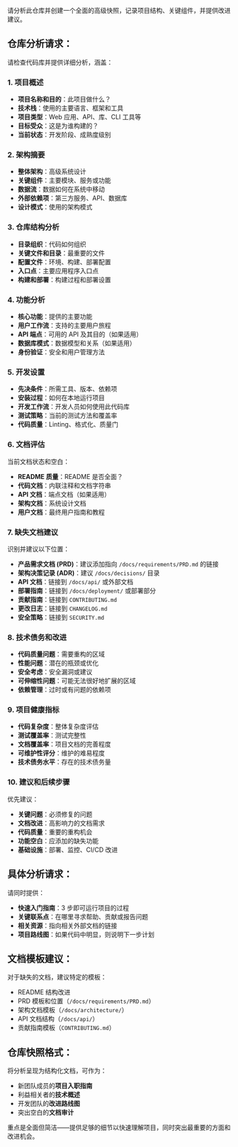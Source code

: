 请分析此仓库并创建一个全面的高级快照，记录项目结构、关键组件，并提供改进建议。

## 仓库分析请求：

请检查代码库并提供详细分析，涵盖：

### 1. 项目概述
- **项目名称和目的**：此项目做什么？
- **技术栈**：使用的主要语言、框架和工具
- **项目类型**：Web 应用、API、库、CLI 工具等
- **目标受众**：这是为谁构建的？
- **当前状态**：开发阶段、成熟度级别

### 2. 架构摘要
- **整体架构**：高级系统设计
- **关键组件**：主要模块、服务或功能
- **数据流**：数据如何在系统中移动
- **外部依赖项**：第三方服务、API、数据库
- **设计模式**：使用的架构模式

### 3. 仓库结构分析
- **目录组织**：代码如何组织
- **关键文件和目录**：最重要的文件
- **配置文件**：环境、构建、部署配置
- **入口点**：主要应用程序入口点
- **构建和部署**：构建过程和部署设置

### 4. 功能分析
- **核心功能**：提供的主要功能
- **用户工作流**：支持的主要用户旅程
- **API 端点**：可用的 API 及其目的（如果适用）
- **数据库模式**：数据模型和关系（如果适用）
- **身份验证**：安全和用户管理方法

### 5. 开发设置
- **先决条件**：所需工具、版本、依赖项
- **安装过程**：如何在本地运行项目
- **开发工作流**：开发人员如何使用此代码库
- **测试策略**：当前的测试方法和覆盖率
- **代码质量**：Linting、格式化、质量门

### 6. 文档评估
当前文档状态和空白：
- **README 质量**：README 是否全面？
- **代码文档**：内联注释和文档字符串
- **API 文档**：端点文档（如果适用）
- **架构文档**：系统设计文档
- **用户文档**：最终用户指南和教程

### 7. 缺失文档建议
识别并建议以下位置：
- **产品需求文档 (PRD)**：建议添加指向 `/docs/requirements/PRD.md` 的链接
- **架构决策记录 (ADR)**：建议 `/docs/decisions/` 目录
- **API 文档**：链接到 `/docs/api/` 或外部文档
- **部署指南**：链接到 `/docs/deployment/` 或部署部分
- **贡献指南**：链接到 `CONTRIBUTING.md`
- **更改日志**：链接到 `CHANGELOG.md`
- **安全策略**：链接到 `SECURITY.md`

### 8. 技术债务和改进
- **代码质量问题**：需要重构的区域
- **性能问题**：潜在的瓶颈或优化
- **安全考虑**：安全漏洞或建议
- **可伸缩性问题**：可能无法很好地扩展的区域
- **依赖管理**：过时或有问题的依赖项

### 9. 项目健康指标
- **代码复杂度**：整体复杂度评估
- **测试覆盖率**：测试完整性
- **文档覆盖率**：项目文档的完善程度
- **可维护性评分**：维护的难易程度
- **技术债务水平**：存在的技术债务量

### 10. 建议和后续步骤
优先建议：
- **关键问题**：必须修复的问题
- **文档改进**：高影响力的文档需求
- **代码质量**：重要的重构机会
- **功能空白**：应添加的缺失功能
- **基础设施**：部署、监控、CI/CD 改进

## 具体分析请求：

请同时提供：
- **快速入门指南**：3 步即可运行项目的过程
- **关键联系点**：在哪里寻求帮助、贡献或报告问题
- **相关资源**：指向相关外部文档的链接
- **项目路线图**：如果代码中明显，则说明下一步计划

## 文档模板建议：

对于缺失的文档，建议特定的模板：
- README 结构改进
- PRD 模板和位置（`/docs/requirements/PRD.md`）
- 架构文档模板（`/docs/architecture/`）
- API 文档结构（`/docs/api/`）
- 贡献指南模板（`CONTRIBUTING.md`）

## 仓库快照格式：

将分析呈现为结构化文档，可作为：
- 新团队成员的**项目入职指南**
- 利益相关者的**技术概述**
- 开发团队的**改进路线图**
- 突出空白的**文档审计**

重点是全面但简洁——提供足够的细节以快速理解项目，同时突出最重要的方面和改进机会。